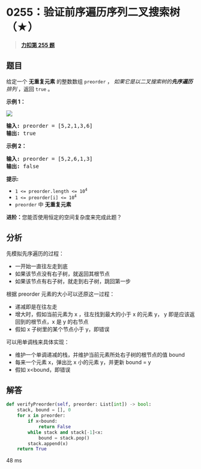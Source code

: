 # 0255：验证前序遍历序列二叉搜索树（★）


> <u>**[力扣第 255 题](https://leetcode.cn/problems/verify-preorder-sequence-in-binary-search-tree/)**</u>

## 题目

<p>给定一个 <b>无重复元素</b> 的整数数组 <code>preorder</code> ， <em>如果它是以二叉搜索树的<strong>先序遍历</strong>排列</em><em> </em>，返回 <code>true</code> 。</p>



<p><strong>示例 1：</strong></p>

<p><img src="https://assets.leetcode.com/uploads/2021/03/12/preorder-tree.jpg" /></p>

<pre>
<strong>输入: </strong>preorder = [5,2,1,3,6]
<strong>输出: </strong>true</pre>

<p><strong>示例 2：</strong></p>

<pre>
<strong>输入: </strong>preorder = [5,2,6,1,3]
<strong>输出: </strong>false</pre>



<p><strong>提示:</strong></p>

<ul>
<li><code>1 &lt;= preorder.length &lt;= 10<sup>4</sup></code></li>
<li><code>1 &lt;= preorder[i] &lt;= 10<sup>4</sup></code></li>
<li><code>preorder</code> 中 <strong>无重复元素</strong></li>
</ul>



<p><strong>进阶：</strong>您能否使用恒定的空间复杂度来完成此题？</p>


## 分析

先模拟先序遍历的过程：
- 一开始一直往左走到底
- 如果该节点没有右子树，就返回其根节点
- 如果该节点有右子树，就走到右子树，跳回第一步

根据 preorder 元素的大小可以还原这一过程：
- 递减即是在往左走
- 增大时，假如当前元素为 x ，往左找到最大的小于 x 的元素 y，
y 即是应该返回到的根节点，x 是 y 的右节点
- 假如 x 子树里的某个节点小于 y，即错误

可以用单调栈来具体实现：
- 维护一个单调递减的栈，并维护当前元素所处右子树的根节点的值 bound
- 每来一个元素 x，弹出比 x 小的元素 y，并更新 bound = y
- 假如 x<bound，即错误


## 解答

```python
def verifyPreorder(self, preorder: List[int]) -> bool:
    stack, bound = [], 0
    for x in preorder:
        if x<bound:
            return False
        while stack and stack[-1]<x:
            bound = stack.pop()
        stack.append(x)
    return True
```
48 ms

